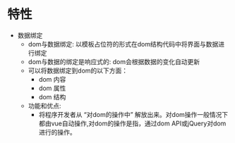 # 特性
+ 数据绑定
    + dom与数据绑定: 以模板占位符的形式在dom结构代码中将界面与数据进行绑定
    + dom与数据的绑定是响应式的: dom会根据数据的变化自动更新
    + 可以将数据绑定到dom的以下方面：
        - dom 内容
        - dom 属性
        - dom 结构
    + 功能和优点:
        + 将程序开发者从 “对dom的操作中” 解放出来。对dom操作一般情况下都由vue自动操作,对dom的操作是指，通过dom API或jQuery对dom进行的操作。


         
    



